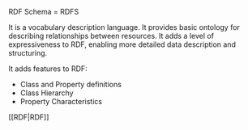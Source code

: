 RDF Schema = RDFS

It is a vocabulary description language. It provides basic ontology for describing relationships between resources. It adds a level of expressiveness to RDF, enabling more detailed data description and structuring.

It adds features to RDF:
- Class and Property definitions
- Class Hierarchy
- Property Characteristics

[[RDF|RDF]]